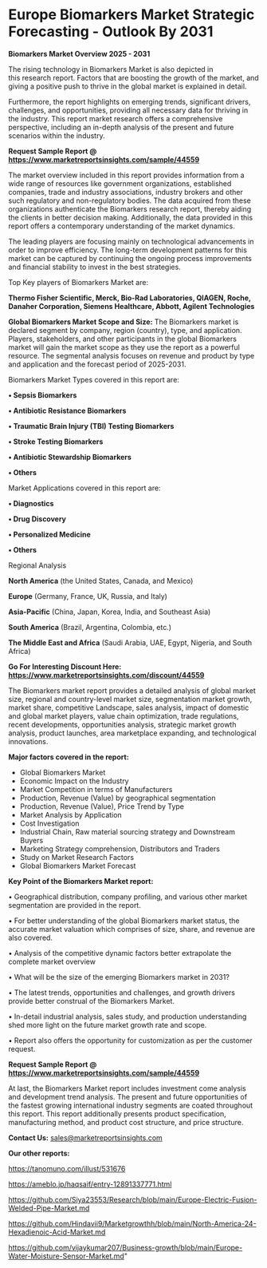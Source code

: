 # Europe Biomarkers Market Strategic Forecasting - Outlook By 2031

<Strong> Biomarkers Market Overview 2025 - 2031</strong>

The rising technology in Biomarkers Market is also depicted in this research report. Factors that are boosting the growth of the market, and giving a positive push to thrive in the global market is explained in detail.

Furthermore, the report highlights on emerging trends, significant drivers, challenges, and opportunities, providing all necessary data for thriving in the industry. This report market research offers a comprehensive perspective, including an in-depth analysis of the present and future scenarios within the industry.

<strong>Request Sample Report @ <a href=https://www.marketreportsinsights.com/sample/44559>https://www.marketreportsinsights.com/sample/44559</a></strong>

The market overview included in this report provides information from a wide range of resources like government organizations, established companies, trade and industry associations, industry brokers and other such regulatory and non-regulatory bodies. The data acquired from these organizations authenticate the Biomarkers research report, thereby aiding the clients in better decision making. Additionally, the data provided in this report offers a contemporary understanding of the market dynamics.

The leading players are focusing mainly on technological advancements in order to improve efficiency. The long-term development patterns for this market can be captured by continuing the ongoing process improvements and financial stability to invest in the best strategies.

Top Key players of Biomarkers Market are:

<strong>Thermo Fisher Scientific, Merck, Bio-Rad Laboratories, QIAGEN, Roche, Danaher Corporation, Siemens Healthcare, Abbott, Agilent Technologies</strong>

<strong><b>Global Biomarkers Market Scope and Size:</b></strong>
The Biomarkers market is declared segment by company, region (country), type, and application. Players, stakeholders, and other participants in the global Biomarkers market will gain the market scope as they use the report as a powerful resource. The segmental analysis focuses on revenue and product by type and application and the forecast period of 2025-2031.

Biomarkers Market Types covered in this report are:

<strong>•  Sepsis Biomarkers

•  Antibiotic Resistance Biomarkers

•  Traumatic Brain Injury (TBI) Testing Biomarkers

•  Stroke Testing Biomarkers

•  Antibiotic Stewardship Biomarkers

•  Others</strong>

Market Applications covered in this report are:

<strong>•  Diagnostics

•  Drug Discovery

•  Personalized Medicine

•  Others</strong> 

Regional Analysis

<strong>North America</strong> (the United States, Canada, and Mexico)

<strong>Europe</strong> (Germany, France, UK, Russia, and Italy)

<strong>Asia-Pacific</strong> (China, Japan, Korea, India, and Southeast Asia)

<strong>South America</strong> (Brazil, Argentina, Colombia, etc.)

<strong>The Middle East and Africa</strong> (Saudi Arabia, UAE, Egypt, Nigeria, and South Africa)

<strong>Go For Interesting Discount Here: <a href=https://www.marketreportsinsights.com/discount/44559>https://www.marketreportsinsights.com/discount/44559</a></strong>

The Biomarkers market report provides a detailed analysis of global market size, regional and country-level market size, segmentation market growth, market share, competitive Landscape, sales analysis, impact of domestic and global market players, value chain optimization, trade regulations, recent developments, opportunities analysis, strategic market growth analysis, product launches, area marketplace expanding, and technological innovations.

<strong><b>Major factors covered in the report:</b></strong>
<ul>
  <li>Global Biomarkers Market </li>
  <li>Economic Impact on the Industry</li>
  <li>Market Competition in terms of Manufacturers</li>
  <li>Production, Revenue (Value) by geographical segmentation</li>
  <li>Production, Revenue (Value), Price Trend by Type</li>
  <li>Market Analysis by Application</li>
  <li>Cost Investigation</li>
  <li>Industrial Chain, Raw material sourcing strategy and Downstream Buyers</li>
  <li>Marketing Strategy comprehension, Distributors and Traders</li>
  <li>Study on Market Research Factors</li>
  <li>Global Biomarkers Market Forecast</li>
</ul>

<strong><b>Key Point of the Biomarkers Market report:</b></strong>

• Geographical distribution, company profiling, and various other market segmentation are provided in the report.

• For better understanding of the global Biomarkers market status, the accurate market valuation which comprises of size, share, and revenue are also covered.

• Analysis of the competitive dynamic factors better extrapolate the complete market overview

• What will be the size of the emerging Biomarkers market in 2031?

• The latest trends, opportunities and challenges, and growth drivers provide better construal of the Biomarkers Market.

• In-detail industrial analysis, sales study, and production understanding shed more light on the future market growth rate and scope.

• Report also offers the opportunity for customization as per the customer request.

<strong>Request Sample Report @ <a href=https://www.marketreportsinsights.com/sample/44559>https://www.marketreportsinsights.com/sample/44559</a></strong>

At last, the Biomarkers Market report includes investment come analysis and development trend analysis. The present and future opportunities of the fastest growing international industry segments are coated throughout this report. This report additionally presents product specification, manufacturing method, and product cost structure, and price structure.

<strong>Contact Us:</strong>
sales@marketreportsinsights.com

<strong>Our other reports:</strong>

<a href=https://tanomuno.com/illust/531676>https://tanomuno.com/illust/531676</a>

<a href=https://ameblo.jp/haqsaif/entry-12891337771.html>https://ameblo.jp/haqsaif/entry-12891337771.html</a>

<a href=https://github.com/Siya23553/Research/blob/main/Europe-Electric-Fusion-Welded-Pipe-Market.md>https://github.com/Siya23553/Research/blob/main/Europe-Electric-Fusion-Welded-Pipe-Market.md</a>

<a href=https://github.com/Hindavii9/Marketgrowthh/blob/main/North-America-24-Hexadienoic-Acid-Market.md>https://github.com/Hindavii9/Marketgrowthh/blob/main/North-America-24-Hexadienoic-Acid-Market.md</a>

<a href=https://github.com/vijaykumar207/Business-growth/blob/main/Europe-Water-Moisture-Sensor-Market.md>https://github.com/vijaykumar207/Business-growth/blob/main/Europe-Water-Moisture-Sensor-Market.md</a>"
